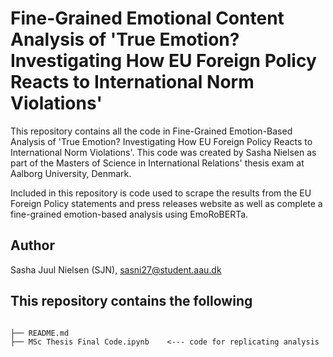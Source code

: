 # Fine-Grained Emotional Content Analysis of 'True Emotion? Investigating How EU Foreign Policy Reacts to International Norm Violations'
This repository contains all the code in Fine-Grained Emotion-Based Analysis of 'True Emotion? Investigating How EU Foreign Policy Reacts to International Norm Violations'. This code was created by Sasha Nielsen as part of the Masters of Science in International Relations' thesis exam at Aalborg University, Denmark. 

Included in this repository is code used to scrape the results from the EU Foreign Policy statements and press releases website as well as complete a fine-grained emotion-based analysis using EmoRoBERTa. 

## Author
Sasha Juul Nielsen (SJN), [sasni27@student.aau.dk](mailto:sasni27@student.aau.dk)

## This repository contains the following

```

├── README.md       
├── MSc Thesis Final Code.ipynb    <--- code for replicating analysis

```
